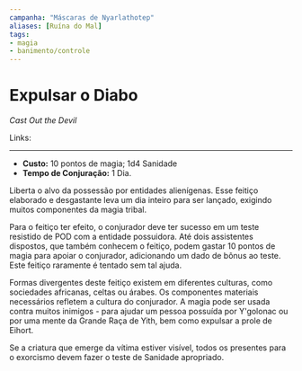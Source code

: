 ```yaml
---
campanha: "Máscaras de Nyarlathotep"
aliases: [Ruína do Mal]
tags: 
- magia
- banimento/controle
---
```


# Expulsar o Diabo
*Cast Out the Devil*

Links:

---
-  **Custo:** 10 pontos de magia; 1d4 Sanidade
- **Tempo de Conjuração:** 1 Dia.

Liberta o alvo da possessão por entidades alienígenas. Esse feitiço elaborado e desgastante leva um dia inteiro para ser lançado, exigindo muitos componentes da magia tribal. 

Para o feitiço ter efeito, o conjurador deve ter sucesso em um teste resistido de POD com a entidade possuidora. Até dois assistentes dispostos, que também conhecem o feitiço, podem gastar 10 pontos de magia para apoiar o conjurador, adicionando um dado de bônus ao teste. Este feitiço raramente é tentado sem tal ajuda. 

Formas divergentes deste feitiço existem em diferentes culturas, como sociedades africanas, celtas ou árabes. Os componentes materiais necessários refletem a cultura do conjurador. A magia pode ser usada contra muitos inimigos - para ajudar um pessoa possuída por Y'golonac ou por uma mente da Grande Raça de Yith, bem como expulsar a prole de Eihort. 

Se a criatura que emerge da vítima estiver visível, todos os presentes para o exorcismo devem fazer o teste de Sanidade apropriado.